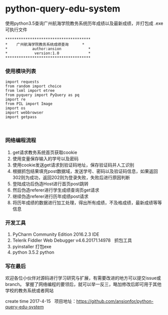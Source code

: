 # python-query-edu-system
使用python3.5查询广州航海学院教务系统历年成绩以及最新成绩，并打包成 .exe可执行文件

    **************************************
    *    广州航海学院教务系统成绩查询      *
    *           author:ansion            *
    *            version:1.0             *
    **************************************
    
### 使用模块列表
      
    import requests
    from random import choice
    from lxml import etree
    from pyquery import PyQuery as pq
    import re
    from PIL import Image
    import os
    import webbrowser
    import getpass
 
### 网络编程流程
1. get请求教务系统首页获取cookie
2. 使用变量保存输入的学号以及密码
3. 使用cookie发送get请求到验证码地址，保存验证码并人工识别
4. 根据抓包结果填充post数据域，发送学号、密码以及验证码信息，如果返回302则为成功，返回202则为登录失败，失败后进行原因判断
5. 登陆成功后伪造Host进行首页post跳转
6. 然后伪造referer进行学生成绩查询页get请求
7. 继续伪造referer进行历年成绩post请求
8. 将历年成绩的数据进行加工处理，得出所有成绩，不及格成绩，最新成绩等等信息

### 开发工具
1. PyCharm Community Edition 2016.2.3              IDE
2. Telerik Fiddler Web Debugger v4.6.20171.14978   抓包工具
3. pyinstaller                                     打包exe
4. python 3.5.2                                    python 
 
### 写在最后
欢迎各位小伙伴对源码进行学习研究与扩展，有需要改进的地方可以提交issue或branch。
掌握了网络编程的要领后，就可以举一反三，略加修改后即可用于其他学校的教务系统或者网站

create time 2017-4-15  
项目地址：https://github.com/ansionfor/python-query-edu-system
